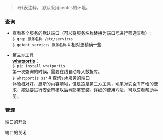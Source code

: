 > `#`代表注释。 默认采用centos的环境。

### **查询**

- 查看某个服务的默认端口（可以将服务名称替换为端口号进行筛选查看）: <br>
```$ grep 服务名称 /etc/services``` <br>
```$ getent services 服务名称```   # 相对更精确一些 <br>

- 第三方工具 <br>
**[whatportis](https://github.com/ncrocfer/whatportis)**：  <br>
```$ pip install whatportis```  <br>
第一次查询的时候，需要在线自动导入数据库。 <br>
```$ whatportis ssh```   # 查询ssh服务的端口 <br>
体验相对好，展示的内容清晰，但是这是第三方工具，如果对安全有严格的要求，那就要进行安全审核以后再部署安装。详细的使用方法，可以查看帮助手册。 <br>

### **管理**
端口的开启

端口的关闭


